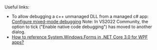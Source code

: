 Useful links:

* To allow debugging a c++ unmanaged DLL from a managed c# app: [Configure mixed-mode debugging](https://docs.microsoft.com/en-us/visualstudio/debugger/how-to-debug-managed-and-native-code?view=vs-2022#configure-mixed-mode-debugging) Note: In VS2022 Community, the option to tick ("Enable native code debugging") has moved to another dialog. 
* [How to reference System.Windows.Forms in .NET Core 3.0 for WPF apps?](https://stackoverflow.com/questions/58844785/how-to-reference-system-windows-forms-in-net-core-3-0-for-wpf-apps)
